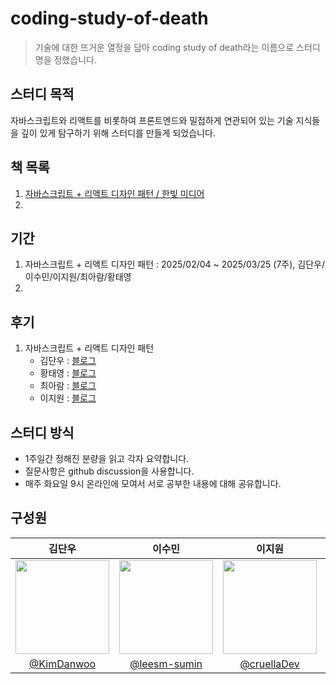 # coding-study-of-death
> 기술에 대한 뜨거운 열정을 담아 coding study of death라는 이름으로 스터디명을 정했습니다.

## 스터디 목적
자바스크립트와 리액트를 비롯하여 프론트엔드와 밀접하게 연관되어 있는 기술 지식들을 깊이 있게 탐구하기 위해 스터디를 만들게 되었습니다.

## 책 목록
1. [자바스크립트 + 리액트 디자인 패턴 / 한빛 미디어](https://product.kyobobook.co.kr/detail/S000213880201)
2. 

## 기간
1. 자바스크립트 + 리액트 디자인 패턴 : 2025/02/04 ~ 2025/03/25 (7주), 김단우/이수민/이지원/최아람/황태영
2. 

## 후기
1. 자바스크립트 + 리액트 디자인 패턴
    - 김단우 : <a href="https://dansoon-dev.tistory.com/16" target="_blank">블로그</a>
    - 황태영 : <a href="https://velog.io/@hty0525/JavaScript-React-%EB%94%94%EC%9E%90%EC%9D%B8-%ED%8C%A8%ED%84%B4%EC%9D%84-%EC%9D%BD%EA%B3%A0" target="_blank">블로그</a>
    - 최아람 : <a href="https://ramirami.tistory.com/210" target="_blank">블로그</a>
    - 이지원 : <a href="https://binaryjourney.tistory.com/341" target="_blank">블로그</a>

## 스터디 방식
- 1주일간 정해진 분량을 읽고 각자 요약합니다.
- 질문사항은 github discussion을 사용합니다.
- 매주 화요일 9시 온라인에 모여서 서로 공부한 내용에 대해 공유합니다.

## 구성원
| 김단우 | 이수민 | 이지원 | 최아람 | 황태영 |
|:----:|:----:|:----:|:----:|:----:|
| <img src="https://github.com/KimDanwoo.png" width="150"> | <img src="https://github.com/leesm-sumin.png" width="150"> | <img src="https://github.com/cruellaDev.png" width="150"> | <img src="https://github.com/rami0617.png" width="150"> | <img src="https://github.com/hty0525.png" width="150"> |
| <div style="width:150px">[@KimDanwoo](https://github.com/KimDanwoo)</div> | <div style="width:150px">[@leesm-sumin](https://github.com/leesm-sumin)</div> | <div style="width:150px">[@cruellaDev](https://github.com/cruellaDev)</div> | <div style="width:150px">[@rami0617](https://github.com/rami0617)</div> | <div style="width:150px">[@hty0525](https://github.com/hty0525)</div> |
